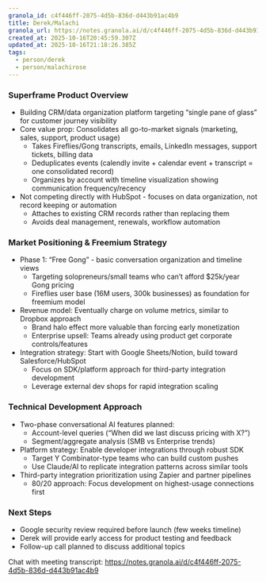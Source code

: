 ```yaml
---
granola_id: c4f446ff-2075-4d5b-836d-d443b91ac4b9
title: Derek/Malachi
granola_url: https://notes.granola.ai/d/c4f446ff-2075-4d5b-836d-d443b91ac4b9
created_at: 2025-10-16T20:45:59.307Z
updated_at: 2025-10-16T21:18:26.385Z
tags:
  - person/derek
  - person/malachirose
---
```


### Superframe Product Overview

- Building CRM/data organization platform targeting “single pane of glass” for customer journey visibility
- Core value prop: Consolidates all go-to-market signals (marketing, sales, support, product usage)
  - Takes Fireflies/Gong transcripts, emails, LinkedIn messages, support tickets, billing data
  - Deduplicates events (calendly invite + calendar event + transcript = one consolidated record)
  - Organizes by account with timeline visualization showing communication frequency/recency
- Not competing directly with HubSpot - focuses on data organization, not record keeping or automation
  - Attaches to existing CRM records rather than replacing them
  - Avoids deal management, renewals, workflow automation

### Market Positioning & Freemium Strategy

- Phase 1: “Free Gong” - basic conversation organization and timeline views
  - Targeting solopreneurs/small teams who can’t afford $25k/year Gong pricing
  - Fireflies user base (16M users, 300k businesses) as foundation for freemium model
- Revenue model: Eventually charge on volume metrics, similar to Dropbox approach
  - Brand halo effect more valuable than forcing early monetization
  - Enterprise upsell: Teams already using product get corporate controls/features
- Integration strategy: Start with Google Sheets/Notion, build toward Salesforce/HubSpot
  - Focus on SDK/platform approach for third-party integration development
  - Leverage external dev shops for rapid integration scaling

### Technical Development Approach

- Two-phase conversational AI features planned:
  - Account-level queries (“When did we last discuss pricing with X?”)
  - Segment/aggregate analysis (SMB vs Enterprise trends)
- Platform strategy: Enable developer integrations through robust SDK
  - Target Y Combinator-type teams who can build custom pushes
  - Use Claude/AI to replicate integration patterns across similar tools
- Third-party integration prioritization using Zapier and partner pipelines
  - 80/20 approach: Focus development on highest-usage connections first

### Next Steps

- Google security review required before launch (few weeks timeline)
- Derek will provide early access for product testing and feedback
- Follow-up call planned to discuss additional topics

Chat with meeting transcript: https://notes.granola.ai/d/c4f446ff-2075-4d5b-836d-d443b91ac4b9

